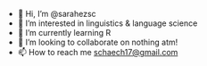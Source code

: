- 👋 Hi, I’m @sarahezsc
- 👀 I’m interested in linguistics & language science
- 🌱 I’m currently learning R
- 💞️ I’m looking to collaborate on nothing atm!
- 📫 How to reach me schaech17@gmail.com

<!---
sarahezsc/sarahezsc is a ✨ special ✨ repository because its `README.md` (this file) appears on your GitHub profile.
You can click the Preview link to take a look at your changes.
--->
